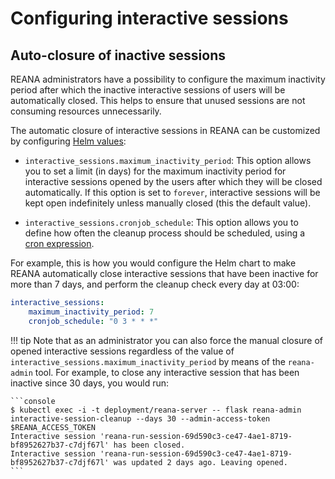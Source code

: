 # Configuring interactive sessions

## Auto-closure of inactive sessions

REANA administrators have a possibility to configure the maximum inactivity period after which
the inactive interactive sessions of users will be automatically closed. This helps to ensure
that unused sessions are not consuming resources unnecessarily.

The automatic closure of interactive sessions in REANA can be customized by configuring
[Helm values](https://github.com/reanahub/reana/tree/master/helm/reana):

- `interactive_sessions.maximum_inactivity_period`:
  This option allows you to set a limit (in days) for the maximum inactivity period for interactive
  sessions opened by the users after which they will be closed automatically.
  If this option is set to `forever`, interactive sessions will be
  kept open indefinitely unless manually closed (this the default value).

- `interactive_sessions.cronjob_schedule`:
  This option allows you to define how often the cleanup process should be scheduled, using a [cron expression](https://kubernetes.io/docs/concepts/workloads/controllers/cron-jobs/#schedule-syntax).

For example, this is how you would configure the Helm chart to make REANA automatically close
interactive sessions that have been inactive for more than 7 days, and perform the cleanup
check every day at 03:00:

```{.yaml .copy-to-clipboard}
interactive_sessions:
    maximum_inactivity_period: 7
    cronjob_schedule: "0 3 * * *"
```

!!! tip
    Note that as an administrator you can also force the manual closure of opened interactive sessions
    regardless of the value of `interactive_sessions.maximum_inactivity_period` by means of the `reana-admin` tool.
    For example, to close any interactive session that has been inactive since 30 days, you would run:

    ```console
    $ kubectl exec -i -t deployment/reana-server -- flask reana-admin interactive-session-cleanup --days 30 --admin-access-token $REANA_ACCESS_TOKEN
    Interactive session 'reana-run-session-69d590c3-ce47-4ae1-8719-bf8952627b37-c7djf67l' has been closed.
    Interactive session 'reana-run-session-69d590c3-ce47-4ae1-8719-bf8952627b37-c7djf67l' was updated 2 days ago. Leaving opened.
    ```
